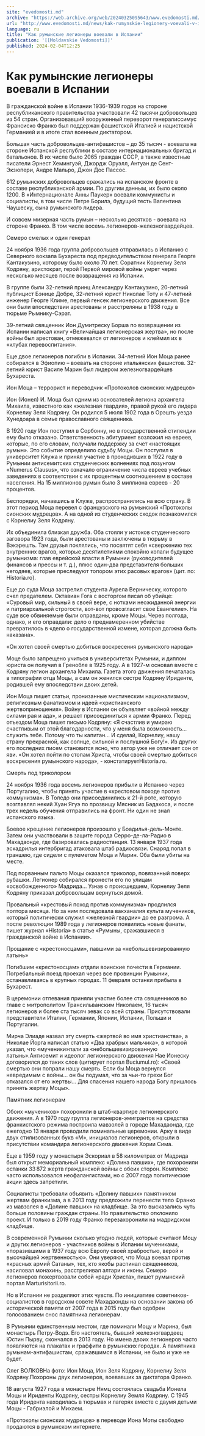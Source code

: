 ```yaml
---
site: "evedomosti.md"
archive: "https://web.archive.org/web/20240325095643/www.evedomosti.md/news/kak-rumynskie-legionery-voevali-v-ispanii"
url: "http://www.evedomosti.md/news/kak-rumynskie-legionery-voevali-v-ispanii"
language: ru
title: "Как румынские легионеры воевали в Испании"
publication: '[[Moldavskie Vedomosti]]'
published: 2024-02-04T12:25
---
```


# Как румынские легионеры воевали в Испании

В гражданской войне в Испании 1936-1939 годов на стороне республиканского правительства участвовали 42 тысячи добровольцев из 54 стран. Организовавший вооруженный переворот генералиссимус Франсиско Франко был поддержан фашистской Италией и нацистской Германией и в итоге стал военным диктатором.

Большая часть добровольцев-антифашистов – до 35 тысяч - воевала на стороне Испанской республики в составе интернациональных бригад и батальонов. В их числе было 2065 граждан СССР, а также известные писатели Эрнест Хемингуэй, Джордж Оруэлл, Антуан де Сент-Экзюпери, Андре Мальро, Джон Дос Пассос.

612 румынских добровольцев сражались на испанском фронте в составе республиканской армии. По другим данным, их было около 1200. В «Интернационале Анны Паукер» воевали коммунисты и социалисты, в том числе Петре Борилэ, будущий тесть Валентина Чаушеску, сына румынского лидера.

И совсем мизерная часть румын – несколько десятков - воевала на стороне Франко. В том числе восемь легионеров-железногвардейцев.

Семеро смелых и один генерал

24 ноября 1936 года группа добровольцев отправилась в Испанию с Северного вокзала Бухареста под предводительством генерала Георге Кантакузино, которому было около 70 лет. Соратник Корнелиу Зеля Кодряну, аристократ, герой Первой мировой войны умрет через несколько месяцев после возвращения из Испании.

В группе были 32-летний принц Александру Кантакузино, 20-летний публицист Бэнице Добре, 32-летний юрист Николае Тоту и 47-летний инженер Георге Климе, первый генсек легионерского движения. Все они были впоследствии арестованы и расстреляны в 1938 году в тюрьме Рымнику-Сэрат.

39-летний священник Ион Думитреску Борша по возвращении из Испании написал книгу «Величайшая легионерская жертва», но после войны был арестован, отмежевался от легионеров и клеймил их в «клубах перевоспитания».

Еще двое легионеров погибли в Испании. 34-летний Ион Моца ранее собирался в Эфиопию – воевать на стороне итальянских фашистов. 32-летний юрист Василе Марин был лидером железногвардейцев Бухареста.

Ион Моца – террорист и переводчик «Протоколов сионских мудрецов»

Ион (Ионел) И. Моца был одним из основателей легиона архангела Михаила, известного как «железная гвардия», правой рукой его лидера Корнелиу Зеля Кодряну. Он родился 5 июля 1902 года в Орэшть уезда Хунедоара в семье православного священника.

В 1920 году Ион поступил в Сорбонну, но в государственной стипендии ему было отказано. Ответственность абитуриент возложил на евреев, которые, по его словам, получали поддержку за счет «настоящих румын». Это событие определило судьбу Моцы. Он поступил в университет Клужа и принял участие в проходивших в 1922 году в Румынии антисемитских студенческих волнениях под лозунгом «Numerus Clausus», что означало ограничение числа евреев учебных заведениях в соответствии с их процентным соотношением в составе населения. На 15 миллионов румын было 3 миллиона евреев - 20 процентов.

Беспорядки, начавшись в Клуже, распространились на всю страну. В этот период Моца перевел с французского на румынский «Протоколы сионских мудрецов». А на одной из студенческих сходок познакомился с Корнелиу Зеля Кодряну.

Их объединила близкая дружба. Оба стояли у истоков студенческого заговора 1923 года, были арестованы и заключены в тюрьму в Вэкэрешть. Там друзья поклялись, что посвятят себя «свержению тех внутренних врагов, которые десятилетиями спокойно копали будущее румынизма: глав еврейской власти в Румынии (руководителей финансов и прессы и т. д.), плюс один-два представителя больших негодяев, которые преследуют топором этих расовых врагов» (цит. по: Historia.ro).

Еще до суда Моца застрелил студента Аурела Верническу, которого счел предателем. Октавиан Гога с восторгом писал об убийце: «Суровый мир, сильный в своей вере, с нотками неожиданной энергии и патриархальной строгости, вот-вот провозгласит свое Евангелие». На суде все обвиняемые были оправданы, кроме Моцы. Через полгода, однако, и его оправдали: дело о преднамеренном убийстве превратилось в «дело о государственной измене, которая должна быть наказана».

«Он хотел своей смертью добиться воскресения румынского народа»

Моце было запрещено учиться в университетах Румынии, и диплом юриста он получил в Гренобле в 1925 году. А в 1927-м основал вместе с Кодряну легион архангела Михаила. Газета этого движения печаталась в типографии отца Моцы, а сам он женился сестре Кодряну Ириденте, родившей ему впоследствии двоих детей.

Ион Моца пишет статьи, пронизанные мистическим национализмом, религиозным фанатизмом и идеей «христианского жертвоприношения». Войну в Испании он объявляет «войной между силами рая и ада», и решает присоединиться к армии Франко. Перед отъездом Моца пишет письмо Кодряну: «Я счастлив и умираю счастливым от этой благодарности, что у меня была возможность… служить тебе. Потому что ты капитан… И сделай, Корнелиу, нашу страну прекрасной, как солнце, сильной и послушной Богу!». Из других его последних писем становится ясно, что автор уже не отличает сон от яви. «Он хотел пойти по стопам Христа, чтобы своей смертью добиться воскресения румынского народа», - констатируетHistoria.ro.

Смерть под триколором

24 ноября 1936 года восемь легионеров прибыли в Испанию через Португалию, чтобы принять участие в «крестовом походе против коммунизма». В Толедо они присоединились к 21-й роте, которую возглавлял некий Хуан Ягуэ по прозвищу Мясник из Бадахоса, и после трех недель обучения отправились на фронт. Ни один не знал испанского языка.

Боевое крещение легионеров произошло у Боадилья-дель-Монте. Затем они участвовали в защите города Серро-де-ла-Радио в Махадаонде, где базировалась радиостанция. 13 января 1937 года эскадрилья интербригад атаковала штаб радиосвязи. Снаряд попал в траншею, где сидели с пулеметом Моца и Марин. Оба были убиты на месте.

Под порванным пальто Моцы оказался триколор, повязанный поверх рубашки. Легионер собирался пронести его по улицам «освобожденного» Мадрида… Узнав о происшедшем, Корнелиу Зеля Кодряну приказал добровольцам вернуться домой.

Провальный «крестовый поход против коммунизма» продлился полтора месяца. Но за ним последовала вакханалия культа мучеников, который политически служил «железной гвардии» до ее разгрома. А после революции 1989 года у легионеров появились новые фанаты, пишет журнал «Historia» в статье «Румыны, сражавшиеся в гражданской войне в Испании».

Прощание с «крестоносцами», павшими за «небольшевизированную латынь»

Погибшим «крестоносцам» отдали воинские почести в Германии. Погребальный поезд проехал через все провинции Румынии, останавливаясь в крупных городах. 11 февраля останки прибыла в Бухарест.

В церемонии отпевания приняли участие более ста священников во главе с митрополитом Трансильванским Николаем, 16 тысяч легионеров и более ста тысяч зевак со всей страны. Присутствовали представители Италии, Германии, Японии, Испании, Польши и Португалии.

Мирча Элиаде назвал эту смерть «жертвой во имя христианства», а Николае Йорга написал статью «Два храбрых мальчика», в которой указал, что «мученики»пали за «небольшевизированную латынь».Антисемит и идеолог легионерского движения Нае Ионеску договорился до таких слов (цитирует портал Buciumul.ro): «Своей смертью они попрали нашу смерть. Если бы Моца вернулся невредимым с войны… он бы подумал, что за чьи-то грехи Бог отказался от его жертвы… Для спасения нашего народа Богу пришлось принять жертву Моцы».

Памятник легионерам

Обоих «мучеников» похоронили в штаб-квартире легионерского движения. А в 1970 году группа легионеров-эмигрантов на средства франкистского режима построила мавзолей в городе Махадаонда, где ежегодно 13 января проводили поминальные церемонии. Арку в виде двух стилизованных букв «М», инициалов легионеров, открыли в присутствии командира легионерского движения Хории Сима.

Еще в 1959 году у монастыря Эскориал в 58 километрах от Мадрида был открыт мемориальный комплекс «Долина павших», где похоронили останки 33 872 жертв гражданской войны с обеих сторон. Комплекс часто использовался неофалангистами, но с 2007 года политические акции здесь запретили.

Социалисты требовали объявить «Долину павших» памятником жертвам франкизма, а в 2013 году предложили перенести тело Франко из мавзолея в «Долине павших» на кладбище. За это высказались чуть больше половины граждан страны. Но правительство отклонило проект. И только в 2019 году Франко перезахоронили на мадридском кладбище.

В современной Румынии сколько угодно людей, которые считают Моцу и других легионеров - участников войны в Испании мучениками, «поразившими в 1937 году всю Европу своей храбростью, верой и высочайшей жертвенностью». Они уверяют, что Моца воевал против «красных армий Сатаны», тех, кто якобы распинал священников, насиловал монахинь, расстреливал алтари и иконы. Семеро легионеров пожертвовали собой «ради Христа», пишет румынский портал Мarturisitorii.ro.

Но в Испании не разделяют этих чувств. По инициативе советников-социалистов в городском совете Махадаонды на основании закона об исторической памяти от 2007 года в 2015 году был одобрен голосованием снос памятника легионерам.

В Румынии единственным местом, где поминали Моцу и Марина, был монастырь Петру-Водэ. Его настоятель, бывший железногвардеец Юстин Пырву, скончался в 2013 году. Но имена двоих легионеров часто появляются на плакатах и ​​граффити в румынских городах. А памятника румынам-антифашистам, сражавшимся в Испании, не было и уже не будет.

Олег ВОЛКОВНа фото: Ион Моца, Ион Зеля Кодряну, Корнелиу Зеля Кодряну.Похороны двух легионеров, воевавших за диктатора Франко.

18 августа 1927 года в монастыре Нямц состоялась свадьба Ионела Моцы и Ириденты Кодряну, сестры Корнелиу Земля Кодряну. С 1945 года Иридента находилась в тюрьмах и лагерях вместе с двумя детьми Моцы - Габриэлой и Михаем.

«Протоколы сионских мудрецов» в переводе Иона Моты свободно продаются в румынском интернете.